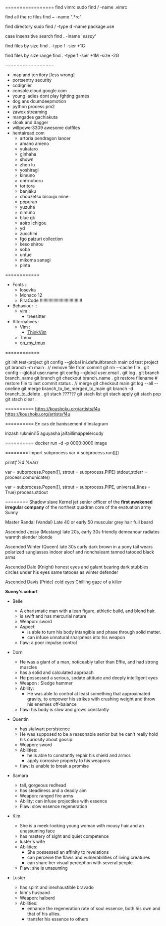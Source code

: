 =================
find vimrc
sudo find / -name .vimrc

find all the rc files
find ~ -name ".*rc"

find directory
sudo find / -type d -name package.use

case insensitive search
find . -iname '*essay*'

find files by size
find . -type f -sier +1G

find files by size range
find . -type f -sier +1M -size -2G

=================
* map and territory [less wrong]
* portsentry security
* codignier
* console.cloud.google.com
* young ladies dont play fghting games
* dog ans dcumdeepmotion
* python process pm2
* zawox streaming
* mangades gachiakuta
* cloak and dagger
* willpower3309 awesome dotfiles
* hentairead.com
	*	artoria pendragon lancer
	* amano ameno
	* yukataro
	* ginhaha
	* shown
	* zhen lu
	* yoshiragi
	* kimuno
	* oni-noboru
	* toritora
	* banjaku
	* chouzetsu bisoujo mine
	* popuran
	* yuzuha
	* nimuno
	* blue gk
	* aoiro ichigou
	* yd
	* zucchini
	* fgo paizuri collection
	* keso shirou
	* soba
	* untue
	* mikoma sanagi
	* pinta

============
 - Fonts ::
	 * Iosevka
	 * Monaco 12
	 * FiraCode !!!!!!!!!!!!!!!!!!!!!!!!!!!!!!!!!!
 - Behaviour ::
	 * vim :
		 + treesitter
 - Alternatives :
	 * Vim :
		 + [ThinkVim](https://github.com/taigacute/ThinkVim)
	 * Tmux
	  + [oh_my_tmux](https://github.com/gpakosz/.tmux) 

============

git init test-project
git config --global ini.defaultbranch main
cd test project
git branch -m main
.
// remove file from commit
git rm --cache file
.
git config --global user.name
git config --global user.email
.
git log
.
git branch branch_name
git branch
git checkout branch_name
.
git restore filename # restore file to last commit status
.
// merge
git checkout main
git log --all --oneline
git merge branch_to_be_merged_to_main
git branch -d branch_to_delete
.
git stach ??????
git stach list
git stach apply
git stach pop
git stach clear
.

==========
https://koushoku.org/artists/f4u
https://koushoku.org/artists/f4u

==========
En cas de banissement d'instagram

lnzash
rukmini15
aguyasha
jaifaillimappelercody

==========
docker run -d -p 0000:0000 image

========
import subprocess
var = subprocess.run([])

print('%d'%var)

var = subprocess.Popen([], strout = subprocess.PIPE)
stdout,stderr = process.comunicate()

var = subprocess.Popen([], strout = subprocess.PIPE, universal_lines = True)
process.stdout

========
Shadow slave
Kernel jet senior officer of the **first awakened irregular company** of the northest quadran core of the evatuation army
Sunny 

Master Randal (Vandal)
Late 40 or early 50
muscular
grey hair full beard

Ascended Jessy (Mustang)
late 20s, early 30s
friendly demeanour
radiates warmth
slender
blonde

Ascended Winter (Queen)
late 30s
curly dark brown in a pony tail
wears polarized sunglasses indoor
aloof and nonchaleant
tanned tatooed black arms

Ascended Dale (Knight)
honest eyes and galant bearing
dark stubbles
circles under his eyes
same tatooes as winter
defender

Ascended Davis (Pride)
cold eyes
Chilling gaze of a killer


**Sunny's cohort**
 * Belle 
	* A charismatic man with a lean figure, athletic build, and blond hair.
	* is swift and has mercurial nature
	* Weapon: sword
	* Aspect: 
		* is able to turn his body intangible and phase through solid matter.
		* can infuse unnatural sharpness into his weapon
	* flaw: a poor impulse control

 * Dorn
	* He was a giant of a man, noticeably taller than Effie, and had strong muscles
	* has a solid and calculated approach
	* He possessed a serious, sedate attitude and deeply intelligent eyes
	* Weapon : Sledge hammer
	* Ability: 
		* He was able to control at least something that approximated gravity, to empower his strikes with crushing weight and throw his enemies off-balance
	* flaw: his body is slow and grows constantly

 * Quentin
	* has stalwart persistence
	* He was supposed to be a reasonable senior but he can't really hold his curiosity about gossip
	* Weapon: sword
	* Abilities: 
		* he is able to constantly repair his shield and armor. 
		* apply corrosive property to his weapons
	* flaw: is unable to break a promise

 * Samara 
	 * tall, gorgeous redhead
	 * has steadiness and a deadly aim
	 * Weapon: ranged fire arms
	 * Ability: can infuse projectiles with essence
	 * Flaw: slow essence regeneration

 * Kim 
	 * She is a meek-looking young woman with mousy hair and an unassuming face
	 * has mastery of sight and quiet competence
	 * luster's wife
	 * Abilities: 
		 * She possessed an affinity to revelations
		 * can perceive the flaws and vulnerabilities of living creatures 
		 * can share her visual perception with several people.
	 * Flaw: she is unasuming

 * Luster 
	 * has spirit and inexhaustible bravado
	 * kim's husband
	 * Weapon: halberd
	 * Abilities:
		 * enhance the regeneration rate of soul essence, both his own and that of his allies. 
		 * transfer his essence to others
